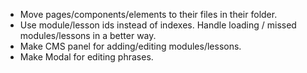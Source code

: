  - Move pages/components/elements to their files in their folder.
 - Use module/lesson ids instead of indexes. Handle loading / missed modules/lessons in a better way.
 - Make CMS panel for adding/editing modules/lessons.
 - Make Modal for editing phrases.
